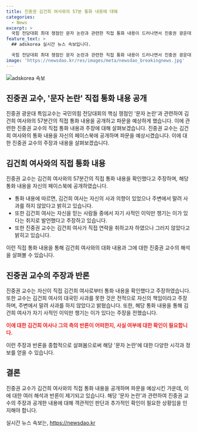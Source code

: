 ```yaml
---
title: 진중권 김건희 여사와의 57분 통화 내용에 대해
categories:
  - News
excerpt: >
  국힘 전당대회 최대 쟁점인 문자 논란과 관련한 직접 통화 내용이 드러나면서 진중권 광운대 특임교수가 파문을 일으키고 있다. 김건희 여사와의 57분 통화 내용을 공개한 진 교수는 여사가 대국민 사과를 하려고 했지만 주변에서 막았다고 주장하며, 김 여사에 대한 비판적인 발언도 했다. 이에 대해 진 교수는 본인의 발언이 사실에 부합하는지 여부를 여사에게 물어보면서, 이에 대한 이해가 없다고 밝혔다.
feature_text: >
  ## adskorea 실시간 뉴스 속보입니다.

  국힘 전당대회 최대 쟁점인 문자 논란과 관련한 직접 통화 내용이 드러나면서 진중권 광운대 특임교수가 파문을 일으키고 있다. 김건희 여사와의 57분 통화 내용을 공개한 진 교수는 여사가 대국민 사과를 하려고 했지만 주변에서 막았다고 주장하며, 김 여사에 대한 비판적인 발언도 했다. 이에 대해 진 교수는 본인의 발언이 사실에 부합하는지 여부를 여사에게 물어보면서, 이에 대한 이해가 없다고 밝혔다.
image: 'https://newsdao.kr/res/images/meta/newsdao_breakingnews.jpg'
---
```


<p><img src="https://newsdao.kr/res/images/meta/newsdao_breakingnews.jpg" alt="adskorea 속보" /></p>

<h2 data-ke-size="size26">진중권 교수, '문자 논란' 직접 통화 내용 공개</h2>

<p>진중권 광운대 특임교수는 국민의힘 전당대회의 핵심 쟁점인 '문자 논란'과 관련하여 김건희 여사와의 57분간의 직접 통화 내용을 공개하고 파문을 예상하게 했습니다. 이에 관련한 진중권 교수의 직접 통화 내용과 주장에 대해 살펴보겠습니다. 진중권 교수는 김건희 여사와의 통화 내용을 자신의 페이스북에 공개하며 파문을 예상시켰습니다. 이에 대한 진중권 교수의 주장과 내용을 살펴보겠습니다. </p>

<p data-ke-size="size16"></p>

<h2 data-ke-size="size26">김건희 여사와의 직접 통화 내용</h2>

<p>진중권 교수는 김건희 여사와의 57분간의 직접 통화 내용을 확인했다고 주장하며, 해당 통화 내용을 자신의 페이스북에 공개하였습니다. </p>

<ul>
  <li> 통화 내용에 따르면, 김건희 여사는 자신의 사과 의향이 있었으나 주변에서 말려 사과를 하지 않았다고 밝히고 있습니다. </li>
  <li> 또한 김건희 여사는 자신을 믿는 사람들 중에서 자기 사적인 이익만 챙기는 이가 있다는 취지로 발언했다고 주장하고 있습니다. </li>
  <li> 또한 진중권 교수는 김건희 여사가 직접 연락을 취하고자 하였으나 그러지 않았다고 밝히고 있습니다. </li>
</ul>

<p>이런 직접 통화 내용을 통해 김건희 여사와의 대화 내용과 그에 대한 진중권 교수의 해석을 살펴볼 수 있습니다.</p>

<p data-ke-size="size16"></p>

<h2 data-ke-size="size26">진중권 교수의 주장과 반론</h2>

<p>진중권 교수는 자신이 직접 김건희 여사로부터 통화 내용을 확인했다고 주장하였습니다. 또한 교수는 김건희 여사의 대국민 사과를 못한 것은 전적으로 자신의 책임이라고 주장하며, 주변에서 말려 사과를 하지 않았다고 밝혔습니다. 또한, 해당 통화 내용을 통해 김건희 여사가 자기 사적인 이익만 챙기는 이가 있다는 주장을 전했습니다.</p>

<p><b><span style="color: #ee2323;">이에 대한 김건희 여사나 그의 측의 반론이 어떠한지, 사실 여부에 대한 확인이 필요합니다.</span></b></p>

<p>이런 주장과 반론을 종합적으로 살펴봄으로써 해당 '문자 논란'에 대한 다양한 시각과 정보를 얻을 수 있습니다.</p>

<p data-ke-size="size16"></p>

<h2 data-ke-size="size26">결론</h2>

<p>진중권 교수가 김건희 여사와의 직접 통화 내용을 공개하며 파문을 예상시킨 가운데, 이에 대한 여러 해석과 반론이 제기되고 있습니다. 해당 '문자 논란'과 관련하여 진중권 교수의 주장과 공개한 내용에 대해 객관적인 판단과 추가적인 확인이 필요한 상황임을 인지해야 합니다.</p>

<p data-ke-size="size16"></p>
실시간 뉴스 속보는, <a href="https://newsdao.kr" rel="dofollow">https://newsdao.kr</a>


